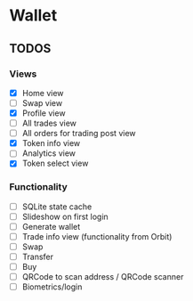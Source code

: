 # Wallet

## TODOS

### Views

- [x] Home view
- [ ] Swap view
- [x] Profile view
- [ ] All trades view
- [ ] All orders for trading post view
- [x] Token info view
- [ ] Analytics view
- [x] Token select view

### Functionality
- [ ] SQLite state cache
- [ ] Slideshow on first login
- [ ] Generate wallet
- [ ] Trade info view (functionality from Orbit)
- [ ] Swap
- [ ] Transfer
- [ ] Buy
- [ ] QRCode to scan address / QRCode scanner
- [ ] Biometrics/login